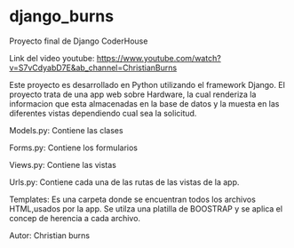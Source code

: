 # django_burns
Proyecto final de Django CoderHouse

Link del video youtube: https://www.youtube.com/watch?v=S7vCdyabD7E&ab_channel=ChristianBurns

Este proyecto es desarrollado en Python utilizando el framework Django. El proyecto trata de una app web sobre Hardware, la cual renderiza la informacion que esta almacenadas en la base de datos y la muesta en las diferentes vistas dependiendo cual sea la solicitud.

Models.py: Contiene las clases

Forms.py: Contiene los formularios

Views.py: Contiene las vistas

Urls.py: Contiene cada una de las rutas de las vistas de la app.

Templates: Es una carpeta donde se encuentran todos los archivos HTML,usados por la app. Se utilza una platilla de BOOSTRAP y se aplica el concep de herencia a cada archivo.

Autor: Christian burns